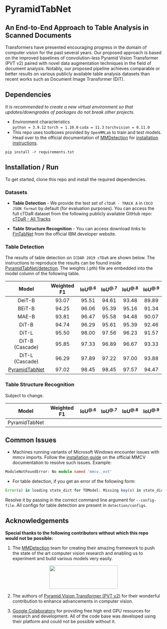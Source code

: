 # PyramidTabNet
## An End-to-End Approach to Table Analysis in Scanned Documents
Transformers have presented encouraging progress in the domain of computer vision for the past several years. Our proposed approach is based on the improved baselines of convolution-less Pyramid Vision Transformer (PVT v2) paired with novel data augmentation techniques in the field of document analysis. Notably, our proposed pipeline achieves comparable or better results on various publicly available table analysis datasets than recent works such as Document Image Transformer (DiT).

## Dependencies
*It is recommended to create a new virtual environment so that updates/downgrades of packages do not break other projects.*
- Environment characteristics
<br/>`python = 3.9.12` `torch = 1.10.0` `cuda = 11.3` `torchvision = 0.11.0`
- This repo uses toolboxes provided by `OpenMMLab` to train and test models. Head over to the official documentation of [MMDetection](https://github.com/open-mmlab/mmdetection) for [installation instructions](https://mmdetection.readthedocs.io/en/latest/get_started.html#installation).

```
pip install -r requirements.txt
```

## Installation / Run
To get started, clone this repo and install the required dependencies.

### Datasets
- **Table Detection** - We provide the test set of `cTDaR - TRACK A` in `COCO JSON format` by default (for evaluation purposes). You can access the full cTDaR dataset from the following publicly available GitHub repo: [cTDaR - All Tracks](https://github.com/cndplab-founder/ICDAR2019_cTDaR)

- **Table Structure Recognition** - You can access download links to [FinTabNet](https://developer.ibm.com/exchanges/data/all/fintabnet/) from the official IBM developer website.

### Table Detection
The results of table detection on `ICDAR 2019 cTDaR` are shown below. The instructions to reproduce the results can be found inside [PyramidTabNet/detection](detection/README.md). The weights (.pth) file are embedded into the model column of the following table.

<div align="center">

| Model | Weighted F1 | IoU<sup>@.6</sup> | IoU<sup>@.7</sup> | IoU<sup>@.8</sup> | IoU<sup>@.9</sup> |
|:---:|:---:|:---:|:---:|:---:|:---:|
| DeiT-B | 93.07 | 95.51 | 94.61 | 93.48 | 89.89 |
| BEiT-B | 94.25 | 96.06 | 95.39 | 95.16 | 91.34 |
| MAE-B | 93.81 | 96.47 | 95.58 | 94.48 | 90.07 |
| DiT-B | 94.74 | 96.29 | 95.61 | 95.39 | 92.46 |
| DiT-L | 95.50 | 98.00 | 97.56 | 96.23 | 91.57 |
| DiT-B (Cascade) | 95.85 | 97.33 | 96.89 | 96.67 | 93.33 |
| DiT-L (Cascade) | 96.29 | 97.89 | 97.22 | 97.00 | 93.88 |
| [PyramidTabNet](https://drive.google.com/file/d/1DN_DSM-wb5izSoL7PkBirL3_R7y-tK1i/view?usp=share_link) | 97.02 | 98.45 | 98.45 | 97.57 | 94.47 |

</div>

### Table Structure Recognition
Subject to change.

<div align="center">

| Model | Weighted F1 | IoU<sup>@.6</sup> | IoU<sup>@.7</sup> | IoU<sup>@.8</sup> | IoU<sup>@.9</sup> |
|:---:|:---:|:---:|:---:|:---:|:---:|
| PyramidTabNet | | | | | |

</div>

## Common Issues
- Machines running variants of Microsoft Windows encounter issues with mmcv imports. Follow the [installation guide](https://mmcv.readthedocs.io/en/latest/get_started/installation.html) on the official MMCV documentation to resolve such issues. Example:

```TypeScript
ModuleNotFoundError: No module named 'mmcv._ext'
```

- For table detection, if you get an error of the following form:

```TypeScript
Error(s) in loading state_dict for TDModel; Missing key(s) in state_dict
```
Resolve it by passing in the correct command line argument for `--config-file`. All configs for table detection are present in `detection/configs`.

## Acknowledgements
**Special thanks to the following contributors without which this repo would not be possible:**
1. The [MMDetection](https://github.com/open-mmlab/mmdetection) team for creating their amazing framework to push the state of the art computer vision research and enabling us to experiment and build various models very easily.
<p align="center">
   <a href="https://github.com/open-mmlab/mmdetection"><img width="220" height="75" src="https://raw.githubusercontent.com/open-mmlab/mmdetection/master/resources/mmdet-logo.png"/></a>
</p>

2. The authors of [Pyramid Vision Transformer (PVT v2)](https://arxiv.org/pdf/2106.13797.pdf) for their wonderful contribution to enhance advancements in computer vision.

3. [Google Colaboratory](https://github.com/googlecolab) for providing free high end GPU resources for research and development. All of the code base was developed using their platform and could not be possible without it.
